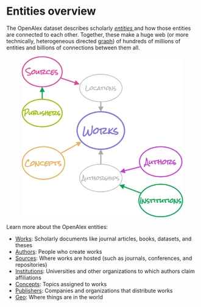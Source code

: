 # Entities overview

The OpenAlex dataset describes scholarly [_entities_ ](entities-overview.md)and how those entities are connected to each other. Together, these make a huge web (or more technically, heterogeneous directed [graph](https://en.wikipedia.org/wiki/Graph\_theory)) of hundreds of millions of entities and billions of connections between them all.

<figure><img src="../.gitbook/assets/entities.png" alt="Entity relation diagram for OpenAlex"><figcaption></figcaption></figure>

Learn more about the OpenAlex entities:

* [Works](works/): Scholarly documents like journal articles, books, datasets, and theses
* [Authors](authors/): People who create works
* [Sources](sources/): Where works are hosted (such as journals, conferences, and repositories)
* [Institutions](institutions/): Universities and other organizations to which authors claim affiliations
* [Concepts](concepts/): Topics assigned to works
* [Publishers](publishers/): Companies and organizations that distribute works
* [Geo](geo/): Where things are in the world
